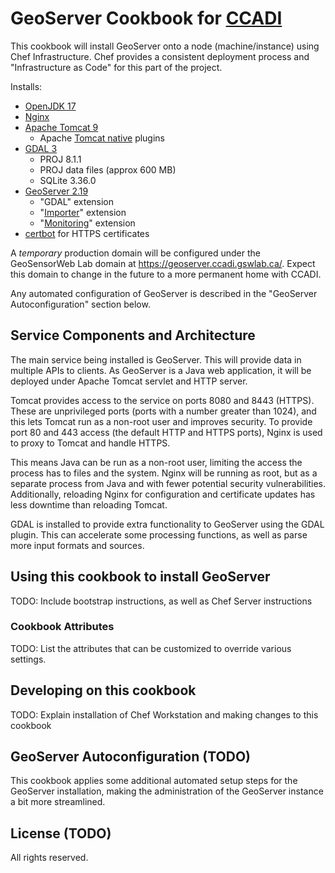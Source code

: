 # GeoServer Cookbook for [CCADI][]

This cookbook will install GeoServer onto a node (machine/instance) using Chef Infrastructure. Chef provides a consistent deployment process and "Infrastructure as Code" for this part of  the project.

Installs:

* [OpenJDK 17][]
* [Nginx][nginx]
* [Apache Tomcat 9][tomcat]
	* Apache [Tomcat native][tomcat-native] plugins
* [GDAL 3][gdal]
	* PROJ 8.1.1
	* PROJ data files (approx 600 MB)
	* SQLite 3.36.0
* [GeoServer 2.19][geoserver]
	* "GDAL" extension
	* "[Importer][importer]" extension
	* "[Monitoring][monitoring]" extension
* [certbot][] for HTTPS certificates

A *temporary* production domain will be configured under the GeoSensorWeb Lab domain at https://geoserver.ccadi.gswlab.ca/. Expect this domain to change in the future to a more permanent home with CCADI.

Any automated configuration of GeoServer is described in the "GeoServer Autoconfiguration" section below.

[ccadi]:         https://ccadi.ca/
[certbot]:       https://certbot.eff.org/
[gdal]:          https://gdal.org/
[geoserver]:     http://geoserver.org/
[importer]:      https://docs.geoserver.org/maintain/en/user/extensions/importer/index.html
[monitoring]:    https://docs.geoserver.org/maintain/en/user/extensions/monitoring/index.html
[nginx]:         https://nginx.org/en/
[OpenJDK 17]:    https://jdk.java.net/17/
[tomcat]:        https://tomcat.apache.org/
[tomcat-native]: https://tomcat.apache.org/native-doc/

## Service Components and Architecture

The main service being installed is GeoServer. This will provide data in multiple APIs to clients. As GeoServer is a Java web application, it will be deployed under Apache Tomcat servlet and HTTP server.

Tomcat provides access to the service on ports 8080 and 8443 (HTTPS). These are unprivileged ports (ports with a number greater than 1024), and this lets Tomcat run as a non-root user and improves security. To provide port 80 and 443 access (the default HTTP and HTTPS ports), Nginx is used to proxy to Tomcat and handle HTTPS.

This means Java can be run as a non-root user, limiting the access the process has to files and the system. Nginx will be running as root, but as a separate process from Java and with fewer potential security vulnerabilities. Additionally, reloading Nginx for configuration and certificate updates has less downtime than reloading Tomcat.

GDAL is installed to provide extra functionality to GeoServer using the GDAL plugin. This can accelerate some processing functions, as well as parse more input formats and sources.

## Using this cookbook to install GeoServer

TODO: Include bootstrap instructions, as well as Chef Server instructions

### Cookbook Attributes

TODO: List the attributes that can be customized to override various settings.

## Developing on this cookbook

TODO: Explain installation of Chef Workstation and making changes to this cookbook

## GeoServer Autoconfiguration (TODO)

This cookbook applies some additional automated setup steps for the GeoServer installation, making the administration of the GeoServer instance a bit more streamlined.

## License (TODO)

All rights reserved.

